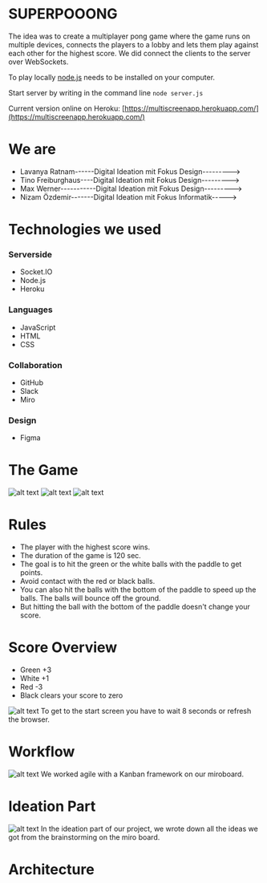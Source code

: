 # SUPERPOOONG

The idea was to create a multiplayer pong game where the game runs on multiple devices, connects the players to a lobby and lets them play against each other for the highest score.
We did connect the clients to the server over WebSockets.

To play locally [node.js](https://nodejs.org/en/) needs to be installed on your computer.

Start server by writing in the command line `node server.js`

Current version online on Heroku: [https://multiscreenapp.herokuapp.com/](https://multiscreenapp.herokuapp.com/)

# We are
* Lavanya Ratnam------Digital Ideation mit Fokus Design--------->
* Tino Freiburghaus----Digital Ideation mit Fokus Design--------->
* Max Werner-----------Digital Ideation mit Fokus Design--------->
* Nizam Özdemir-------Digital Ideation mit Fokus Informatik----->

# Technologies we used
### Serverside
* Socket.IO
* Node.js
* Heroku

### Languages
* JavaScript
* HTML
* CSS

### Collaboration
* GitHub
* Slack
* Miro

### Design
* Figma

# The Game
![alt text](https://github.com/Nizii/pong/blob/main/imgs/start.PNG)
![alt text](https://github.com/Nizii/pong/blob/main/imgs/enterName.PNG)
![alt text](https://github.com/Nizii/pong/blob/main/imgs/game.PNG)
# Rules
* The player with the highest score wins.
* The duration of the game is 120 sec.
* The goal is to hit the green or the white balls with the paddle to get points.
* Avoid contact with the red or black balls. 
* You can also hit the balls with the bottom of the paddle to speed up the balls. The balls will bounce off the ground.
* But hitting the ball with the bottom of the paddle doesn't change your score.


# Score Overview
* Green +3
* White +1
* Red   -3
* Black clears your score to zero

![alt text](https://github.com/Nizii/pong/blob/main/imgs/rank.PNG)
To get to the start screen you have to wait 8 seconds or refresh the browser.

# Workflow
![alt text](https://github.com/Nizii/pong/blob/main/imgs/miro.PNG)
We worked agile with a Kanban framework on our miroboard.

# Ideation Part
![alt text](https://github.com/Nizii/pong/blob/main/imgs/mirobrainstorm.PNG)
In the ideation part of our project, we wrote down all the ideas we got from the brainstorming on the miro board.
# Architecture
